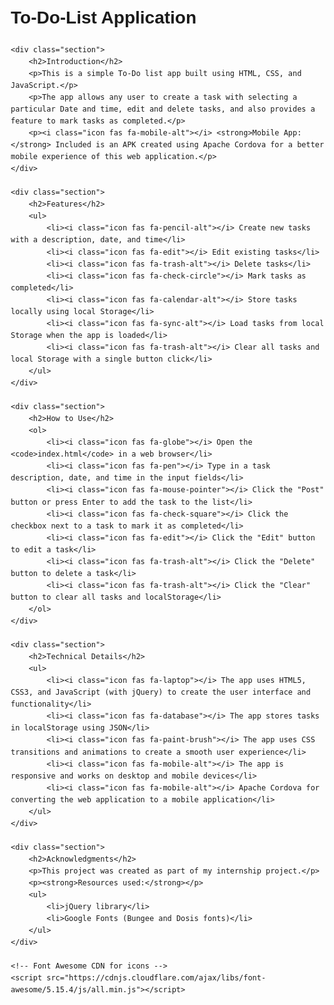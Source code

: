 <!DOCTYPE html>
<html lang="en">
<head>
    <meta charset="UTF-8">
    <meta name="viewport" content="width=device-width, initial-scale=1.0">
    <title>To-Do-List Application</title>
    <link rel="stylesheet" href="https://cdnjs.cloudflare.com/ajax/libs/font-awesome/5.15.4/css/all.min.css">
    <style>
        body {
            font-family: Arial, sans-serif;
            line-height: 1.6;
            margin: 20px;
        }
        .icon {
            margin-right: 5px;
        }
        .section {
            margin-bottom: 20px;
        }
    </style>
</head>
<body>
    <h1>To-Do-List Application</h1>

    <div class="section">
        <h2>Introduction</h2>
        <p>This is a simple To-Do list app built using HTML, CSS, and JavaScript.</p>
        <p>The app allows any user to create a task with selecting a particular Date and time, edit and delete tasks, and also provides a feature to mark tasks as completed.</p>
        <p><i class="icon fas fa-mobile-alt"></i> <strong>Mobile App:</strong> Included is an APK created using Apache Cordova for a better mobile experience of this web application.</p>
    </div>

    <div class="section">
        <h2>Features</h2>
        <ul>
            <li><i class="icon fas fa-pencil-alt"></i> Create new tasks with a description, date, and time</li>
            <li><i class="icon fas fa-edit"></i> Edit existing tasks</li>
            <li><i class="icon fas fa-trash-alt"></i> Delete tasks</li>
            <li><i class="icon fas fa-check-circle"></i> Mark tasks as completed</li>
            <li><i class="icon fas fa-calendar-alt"></i> Store tasks locally using local Storage</li>
            <li><i class="icon fas fa-sync-alt"></i> Load tasks from local Storage when the app is loaded</li>
            <li><i class="icon fas fa-trash-alt"></i> Clear all tasks and local Storage with a single button click</li>
        </ul>
    </div>

    <div class="section">
        <h2>How to Use</h2>
        <ol>
            <li><i class="icon fas fa-globe"></i> Open the <code>index.html</code> in a web browser</li>
            <li><i class="icon fas fa-pen"></i> Type in a task description, date, and time in the input fields</li>
            <li><i class="icon fas fa-mouse-pointer"></i> Click the "Post" button or press Enter to add the task to the list</li>
            <li><i class="icon fas fa-check-square"></i> Click the checkbox next to a task to mark it as completed</li>
            <li><i class="icon fas fa-edit"></i> Click the "Edit" button to edit a task</li>
            <li><i class="icon fas fa-trash-alt"></i> Click the "Delete" button to delete a task</li>
            <li><i class="icon fas fa-trash-alt"></i> Click the "Clear" button to clear all tasks and localStorage</li>
        </ol>
    </div>

    <div class="section">
        <h2>Technical Details</h2>
        <ul>
            <li><i class="icon fas fa-laptop"></i> The app uses HTML5, CSS3, and JavaScript (with jQuery) to create the user interface and functionality</li>
            <li><i class="icon fas fa-database"></i> The app stores tasks in localStorage using JSON</li>
            <li><i class="icon fas fa-paint-brush"></i> The app uses CSS transitions and animations to create a smooth user experience</li>
            <li><i class="icon fas fa-mobile-alt"></i> The app is responsive and works on desktop and mobile devices</li>
            <li><i class="icon fas fa-mobile-alt"></i> Apache Cordova for converting the web application to a mobile application</li>
        </ul>
    </div>

    <div class="section">
        <h2>Acknowledgments</h2>
        <p>This project was created as part of my internship project.</p>
        <p><strong>Resources used:</strong></p>
        <ul>
            <li>jQuery library</li>
            <li>Google Fonts (Bungee and Dosis fonts)</li>
        </ul>
    </div>

    <!-- Font Awesome CDN for icons -->
    <script src="https://cdnjs.cloudflare.com/ajax/libs/font-awesome/5.15.4/js/all.min.js"></script>
</body>
</html>
